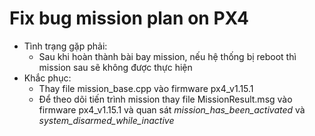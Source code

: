 # Fix bug mission plan on PX4
- Tình trạng gặp phải:
  - Sau khi hoàn thành bài bay mission, nếu hệ thống bị reboot thì mission sau sẽ không được thực hiện
- Khắc phục:
  - Thay file mission_base.cpp vào firmware px4_v1.15.1
  - Để theo dõi tiến trình mission thay file MissionResult.msg vào firmware px4_v1.15.1 và quan sát *mission_has_been_activated* và *system_disarmed_while_inactive*
